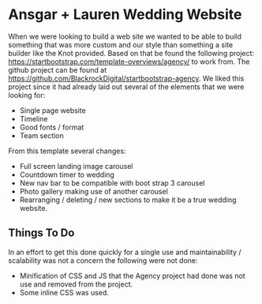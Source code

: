 # Ansgar + Lauren Wedding Website

When we were looking to build a web site we wanted to be able to build something that was more custom and our style than something a site builder like the Knot provided. Based on that be found the following project: https://startbootstrap.com/template-overviews/agency/ to work from. The github project can be found at https://github.com/BlackrockDigital/startbootstrap-agency. We liked this project since it had already laid out several of the elements that we were looking for:
* Single page website
* Timeline
* Good fonts / format
* Team section

From this template several changes:
* Full screen landing image carousel
* Countdown timer to wedding
* New nav bar to be compatible with boot strap 3 carousel 
* Photo gallery making use of another carousel
* Rearranging / deleting / new sections to make it be a true wedding website.

## Things To Do

In an effort to get this done quickly for a single use and maintainability / scalability was not a concern the following were not done:
* Minification of CSS and JS that the Agency project had done was not use and removed from the project. 
* Some inline CSS was used. 
